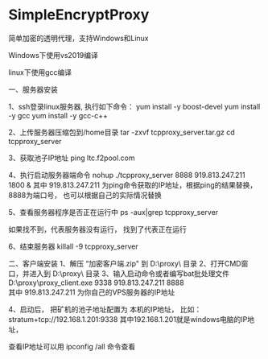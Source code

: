 # SimpleEncryptProxy
简单加密的透明代理，支持Windows和Linux

Windows下使用vs2019编译

linux下使用gcc编译




一、服务器安装

1、ssh登录linux服务器,  执行如下命令：
yum install  -y boost-devel
yum install  -y gcc
yum install  -y gcc-c++

2、上传服务器压缩包到/home目录
tar -zxvf  tcpproxy_server.tar.gz
cd  tcpproxy_server

3、获取池子IP地址
ping  ltc.f2pool.com

4、执行启动服务器端命令
nohup ./tcpproxy_server  8888    919.813.247.211    1800  &
其中 919.813.247.211    为ping命令获取的IP地址，根据ping的结果替换， 8888为端口号， 也可以根据自己的实际情况替换

5、查看服务器程序是否正在运行中
ps  -aux|grep  tcpproxy_server

如果找不到，代表服务器没有运行， 找到了代表正在运行

6、结束服务器
killall -9  tcpproxy_server


二、客户端安装
1、解压  “加密客户端.zip"  到 D:\proxy\  目录
2、打开CMD窗口，并进入到  D:\proxy\  目录
3、输入启动命令或者编写bat批处理文件
D:\\proxy\\proxy_client.exe  9338   919.813.247.211    8888    
其中  919.813.247.211    为你自己的VPS服务器的IP地址

4、启动后， 把矿机的池子地址配置为 本机的IP地址， 比如：stratum+tcp://192.168.1.201:9338
其中192.168.1.201就是windows电脑的IP地址，

查看IP地址可以用  ipconfig  /all   命令查看
